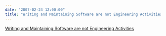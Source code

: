 ```yaml
---
date: "2007-02-24 12:00:00"
title: "Writing and Maintaining Software are not Engineering Activities"
---
```


[Writing and Maintaining Software are not Engineering Activities](/lemire/blog/2007/02-24-writing-and-maintaining-software-are-not-engineering-activities)


